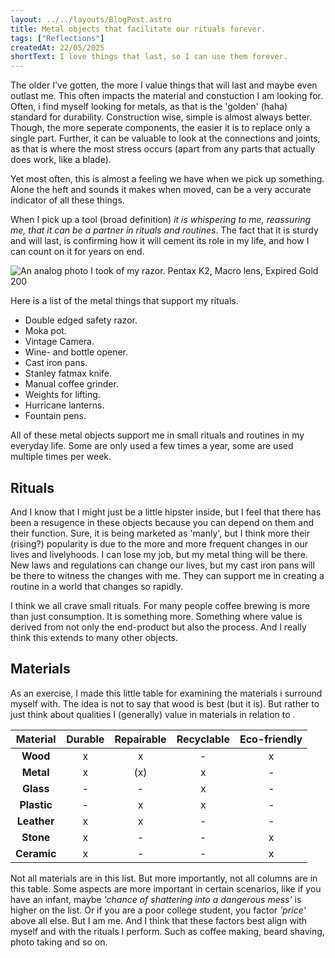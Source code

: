 ```yaml
---
layout: ../../layouts/BlogPost.astro
title: Metal objects that facilitate our rituals forever.
tags: ["Reflections"]
createdAt: 22/05/2025
shortText: I love things that last, so I can use them forever.
---
```


The older I've gotten, the more I value things that will last and maybe even outlast me. This often impacts the material and constuction I am looking for. Often, i find myself looking for metals, as that is the 'golden' (haha) standard for durability. Construction wise, simple is almost always better. Though, the more seperate components, the easier it is to replace only a single part. Further, it can be valuable to look at the connections and joints, as that is where the most stress occurs (apart from any parts that actually does work, like a blade). 

Yet most often, this is almost a feeling we have when we pick up something. Alone the heft and sounds it makes when moved, can be a very accurate indicator of all these things.

When I pick up a tool (broad definition) _it is whispering to me, reassuring me, that it can be a partner in rituals and routines_. The fact that it is sturdy and will last, is confirming how it will cement its role in my life, and how I can count on it for years on end.

![An analog photo I took of my razor. Pentax K2, Macro lens, Expired Gold 200](../../images/blog/SafetyRazor.jpg)

Here is a list of the metal things that support my rituals.
- Double edged safety razor.
- Moka pot.
- Vintage Camera.
- Wine- and bottle opener.
- Cast iron pans.
- Stanley fatmax knife.
- Manual coffee grinder.
- Weights for lifting.
- Hurricane lanterns.
- Fountain pens.

All of these metal objects support me in small rituals and routines in my everyday life. Some are only used a few times a year, some are used multiple times per week.

## Rituals
And I know that I might just be a little hipster inside, but I feel that there has been a resugence in these objects because you can depend on them and their function. Sure, it is being marketed as 'manly', but I think more their (rising?) popularity is due to the more and more frequent changes in our lives and livelyhoods. I can lose my job, but my metal thing will be there. New laws and regulations can change our lives, but my cast iron pans will be there to witness the changes with me.
They can support me in creating a routine in a world that changes so rapidly.

I think we all crave small rituals. For many people coffee brewing is more than just consumption. It is something more. Something where value is derived from not only the end-product but also the process. And I really think this extends to many other objects.

## Materials
As an exercise, I made this little table for examining the materials i surround myself with. The idea is not to say that wood is best (but it is). But rather to just think about qualities I (generally) value in materials in relation to . 

| **Material** | **Durable** | **Repairable** | **Recyclable** | **Eco-friendly** |
|:------------:|:-----------:|:--------------:|:--------------:|:----------------:|
| **Wood**     | x           | x              | -              | x                |
| **Metal**    | x           | (x)            | x              | -                |
| **Glass**    | -           | -              | x              | -                |
| **Plastic**  | -           | x              | x              | -                |
| **Leather**  | x           | x              | -              | -                |
| **Stone**    | x           | -              | -              | x                |
| **Ceramic**  | x           | -              | -              | x                |

Not all materials are in this list. But more importantly, not all columns are in this table. Some aspects are more important in certain scenarios, like if you have an infant, maybe _'chance of shattering into a dangerous mess'_ is higher on the list. Or if you are a poor college student, you factor _'price'_ above all else. But I am me. And I think that these factors best align with myself and with the rituals I perform. Such as coffee making, beard shaving, photo taking and so on.
